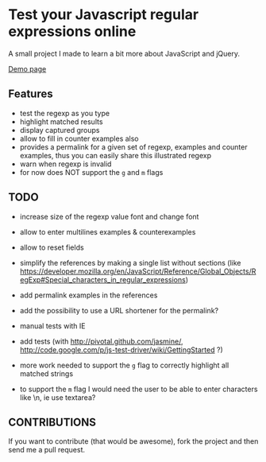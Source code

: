 Test your Javascript regular expressions online
===================================

A small project I made to learn a bit more about JavaScript and jQuery.

[Demo page](http://florent2.github.com/test-regexp-online/)

Features
--------
* test the regexp as you type
* highlight matched results
* display captured groups
* allow to fill in counter examples also
* provides a permalink for a given set of regexp, examples and counter examples, thus you can easily share this illustrated regexp
* warn when regexp is invalid
* for now does NOT support the `g` and `m` flags

TODO
----

* increase size of the regexp value font and change font
* allow to enter multilines examples & counterexamples 
* allow to reset fields

* simplify the references by making a single list without sections (like https://developer.mozilla.org/en/JavaScript/Reference/Global_Objects/RegExp#Special_characters_in_regular_expressions)
* add permalink examples in the references

* add the possibility to use a URL shortener for the permalink?

* manual tests with IE

* add tests (with http://pivotal.github.com/jasmine/, http://code.google.com/p/js-test-driver/wiki/GettingStarted ?)

* more work needed to support the `g` flag to correctly highlight all matched strings
* to support the `m` flag I would need the user to be able to enter characters like \n, ie use textarea?

CONTRIBUTIONS
-------------

If you want to contribute (that would be awesome), fork the project and then send me a pull request.